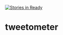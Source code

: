 [![Stories in Ready](https://badge.waffle.io/shezdev/tweetometer.png?label=ready&title=Ready)](https://waffle.io/shezdev/tweetometer)
# tweetometer
